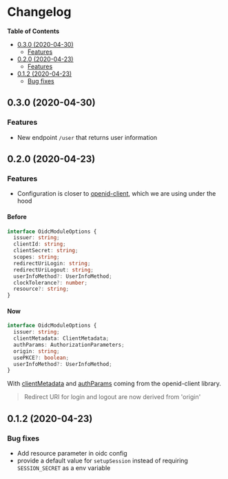 # Changelog

**Table of Contents**

<!-- TOC depthFrom:2 depthTo:3 -->

- [0.3.0 (2020-04-30)](#030-2020-04-30)
  - [Features](#features)
- [0.2.0 (2020-04-23)](#020-2020-04-23)
  - [Features](#features-1)
- [0.1.2 (2020-04-23)](#012-2020-04-23)
  - [Bug fixes](#bug-fixes)

<!-- /TOC -->

## 0.3.0 (2020-04-30)

### Features

- New endpoint `/user` that returns user information

## 0.2.0 (2020-04-23)

### Features

- Configuration is closer to [openid-client](https://github.com/panva/node-openid-client/blob/master/docs/README.md), which we are using under the hood

#### Before

```typescript
interface OidcModuleOptions {
  issuer: string;
  clientId: string;
  clientSecret: string;
  scopes: string;
  redirectUriLogin: string;
  redirectUriLogout: string;
  userInfoMethod?: UserInfoMethod;
  clockTolerance?: number;
  resource?: string;
}
```

#### Now

```typescript
interface OidcModuleOptions {
  issuer: string;
  clientMetadata: ClientMetadata;
  authParams: AuthorizationParameters;
  origin: string;
  usePKCE?: boolean;
  userInfoMethod?: UserInfoMethod;
}
```

With [clientMetadata](https://github.com/panva/node-openid-client/blob/master/docs/README.md#new-clientmetadata-jwks-options) and [authParams](https://github.com/panva/node-openid-client/blob/master/docs/README.md#clientauthorizationurlparameters) coming from the openid-client library.

> Redirect URI for login and logout are now derived from 'origin'

## 0.1.2 (2020-04-23)

### Bug fixes

- Add resource parameter in oidc config
- provide a default value for `setupSession` instead of requiring `SESSION_SECRET` as a env variable
